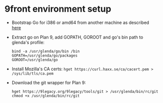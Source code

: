 # 9front environment setup

* Bootstrap Go for i386 or amd64 from another machine as described [here](https://github.com/golang/go/wiki/Plan9)
* Extract go on Plan 9, add GOPATH, GOROOT and go's bin path to glenda's profile:

	```
	bind -a /usr/glenda/go/bin /bin
	GOPATH=/usr/glenda/go/packages
	GOROOT=/usr/glenda/go
	```
* Install Mozilla's CA certs: `hget https://curl.haxx.se/ca/cacert.pem > /sys/lib/tls/ca.pem`
* Download the git wrapper for Plan 9:

	```
	hget https://9legacy.org/9legacy/tools/git > /usr/glenda/bin/rc/git
	chmod +x /usr/glenda/bin/rc/git
	```
